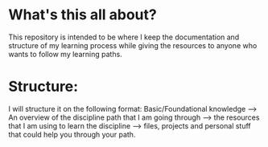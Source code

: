 # What's this all about?
This repository is intended to be where I keep the documentation and structure of my learning process while giving the resources to anyone who wants to follow my learning paths.
# Structure:
I will structure it on the following format: Basic/Foundational knowledge --> An overview of the discipline path that I am going through --> the resources that I am using to learn the discipline --> files, projects and personal stuff that could help you through your path. 
